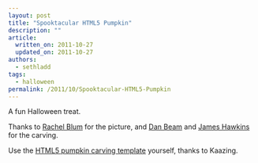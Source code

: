 ```yaml
---
layout: post
title: "Spooktacular HTML5 Pumpkin"
description: ""
article:
  written_on: 2011-10-27
  updated_on: 2011-10-27
authors:
  - sethladd
tags:
  - halloween
permalink: /2011/10/Spooktacular-HTML5-Pumpkin
---
```

<p>A fun Halloween treat.</p>

<p>
Thanks to <a href="https://plus.google.com/107226275692313566931/">Rachel Blum</a> for the picture, and <a href="https://plus.google.com/116115719351294422282/">Dan Beam</a> and <a href="https://plus.google.com/117548600251804149016/">James Hawkins</a> for the carving.
</p>

<p>
Use the <a href="http://kaazingcorp.cachefly.net/com/file/kaazing-training-happy-halloween.pdf">HTML5 pumpkin carving template</a> yourself, thanks to Kaazing.
</p>